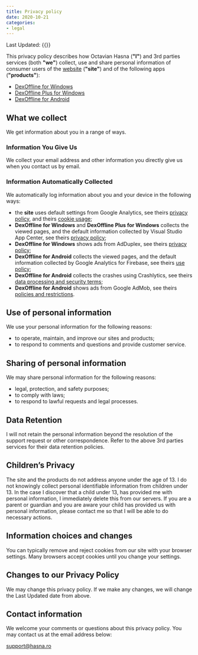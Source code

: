 ```yaml
---
title: Privacy policy
date: 2020-10-21
categories:
- legal
---
```


Last Updated: {{<lastModifiedDate>}}

This privacy policy describes how Octavian Hasna (**"I"**) and 3rd parties services (both **"we"**)
collect, use and share personal information of consumer users of the 
[website](https://www.hasna.ro) (**"site"**) and of the following apps (**"products"**):
* [DexOffline for Windows](https://www.microsoft.com/en-us/p/dexoffline/9n5xfpst5974)
* [DexOffline Plus for Windows](https://www.microsoft.com/en-us/p/dexoffline-plus/9nfvk1wqt472)
* [DexOffline for Android](https://play.google.com/store/apps/details?id=ro.hasna.dexoffline)
 
## What we collect

We get information about you in a range of ways.

### Information You Give Us

We collect your email address and other information you directly give us when you 
contact us by email.

### Information Automatically Collected

We automatically log information about you and your device in the following ways:
* the **site** uses default settings from Google Analytics, 
see theirs [privacy policy](https://policies.google.com/privacy),
and theirs [cookie usage](https://developers.google.com/analytics/devguides/collection/analyticsjs/cookie-usage); 
* **DexOffline for Windows** and **DexOffline Plus for Windows** collects the viewed
pages, and the default information collected by Visual Studio App Center, 
see theirs [privacy policy](https://privacy.microsoft.com);
* **DexOffline for Windows** shows ads from AdDuplex, 
see theirs [privacy policy](https://www.adduplex.com/privacy-policy);
* **DexOffline for Android** collects the viewed pages, and the default information 
collected by Google Analytics for Firebase,
see theirs [use policy](https://firebase.google.com/policies/analytics);
* **DexOffline for Android** collects the crashes using Crashlytics,
see theirs [data processing and security terms](https://firebase.google.com/terms/crashlytics-app-distribution-data-processing-terms);
* **DexOffline for Android** shows ads from Google AdMob,
see theirs [policies and restrictions](https://support.google.com/admob/answer/6128543).

## Use of personal information

We use your personal information for the following reasons:
* to operate, maintain, and improve our sites and products;
* to respond to comments and questions and provide customer service.

## Sharing of personal information

We may share personal information for the following reasons:
* legal, protection, and safety purposes;
* to comply with laws;
* to respond to lawful requests and legal processes.

## Data Retention

I will not retain the personal information beyond the resolution of 
the support request or other correspondence. Refer to the above 3rd parties
services for their data retention policies.

## Children’s Privacy

The site and the products do not address anyone under the age of 13. I do not 
knowingly collect personal identifiable information from children under 13.
In the case I discover that a child under 13, has provided me with personal
information, I immediately delete this from our servers. If you are a parent or 
guardian and you are aware your child has provided us with personal information,
please contact me so that I will be able to do necessary actions.

## Information choices and changes

You can typically remove and reject cookies from our site with your browser 
settings. Many browsers accept cookies until you change your settings.

## Changes to our Privacy Policy

We may change this privacy policy. If we make any changes, we will change the
Last Updated date from above.

## Contact information

We welcome your comments or questions about this privacy policy. 
You may contact us at the email address below:

support@hasna.ro